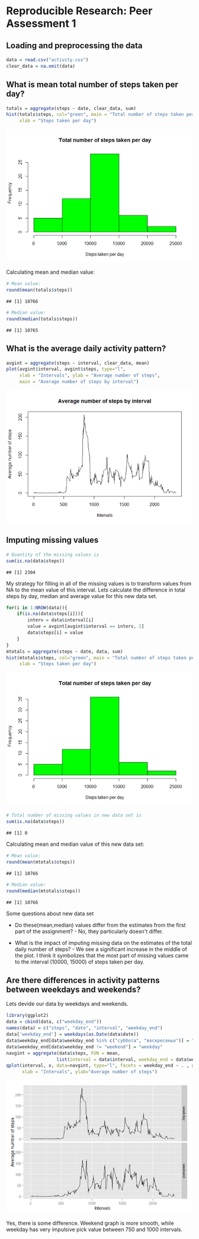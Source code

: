 # Reproducible Research: Peer Assessment 1


## Loading and preprocessing the data


```r
data = read.csv("activity.csv")
clear_data = na.omit(data)
```

## What is mean total number of steps taken per day?


```r
totals = aggregate(steps ~ date, clear_data, sum)
hist(totals$steps, col="green", main = "Total number of steps taken per day",
     xlab = "Steps taken per day")
```

![](PA1_template_files/figure-html/unnamed-chunk-2-1.png) 

Calculating mean and median value:

```r
# Mean value:
round(mean(totals$steps))
```

```
## [1] 10766
```

```r
# Median value:
round(median(totals$steps))
```

```
## [1] 10765
```

## What is the average daily activity pattern?

```r
avgint = aggregate(steps ~ interval, clear_data, mean)
plot(avgint$interval, avgint$steps, type="l", 
     xlab = "Intervals", ylab = "Average number of steps", 
     main = "Average number of steps by interval")
```

![](PA1_template_files/figure-html/unnamed-chunk-4-1.png) 

## Imputing missing values

```r
# Quantity of the missing values is
sum(is.na(data$steps))
```

```
## [1] 2304
```

My strategy for filling in all of the missing values is to transform values from NA to the mean value of this interval.
Lets calculate the difference in total steps by day, median and average value for this new data set.


```r
for(i in 1:NROW(data)){
    if(is.na(data$steps[i])){
        interv = data$interval[i]
        value = avgint[avgint$interval == interv, 2]
        data$steps[i] = value
    }
}
mtotals = aggregate(steps ~ date, data, sum)
hist(mtotals$steps, col="green", main = "Total number of steps taken per day",
     xlab = "Steps taken per day")
```

![](PA1_template_files/figure-html/unnamed-chunk-6-1.png) 

```r
# Total number of missing values in new data set is
sum(is.na(data$steps))
```

```
## [1] 0
```

Calculating mean and median value of this new data set:


```r
# Mean value:
round(mean(mtotals$steps))
```

```
## [1] 10766
```

```r
# Median value:
round(median(mtotals$steps))
```

```
## [1] 10766
```

Some questions about new data set

* Do these(mean,median) values differ from the estimates from the first part of the assignment? - No, they particularly doesn't differ.

* What is the impact of imputing missing data on the estimates of the total daily number of steps? - We see a significant increase in the middle of the plot. I think it symbolizes that the most part of missing values came to the interval (10000, 15000) of steps taken per day.

## Are there differences in activity patterns between weekdays and weekends?

Lets devide our data by weekdays and weekends.


```r
library(ggplot2)
data = cbind(data, c("weekday_end"))
names(data) = c("steps", "date", "interval", "weekday_end")
data['weekday_end'] = weekdays(as.Date(data$date))
data$weekday_end[data$weekday_end %in% c("суббота", "воскресенье")] = "weekend"
data$weekday_end[data$weekday_end != "weekend"] = "weekday"
navgint = aggregate(data$steps, FUN = mean, 
                   list(interval = data$interval, weekday_end = data$weekday_end))
qplot(interval, x, data=navgint, type="l", facets = weekday_end ~ . , geom = c("line"),
      xlab = "Intervals", ylab="Average number of steps")
```

![](PA1_template_files/figure-html/unnamed-chunk-8-1.png) 

Yes, there is some difference. Weekend graph is more smooth, while weekday has very impulsive pick value between 750 and 1000 intervals.

